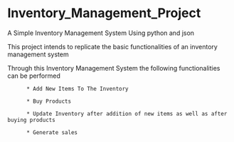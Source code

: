 # Inventory_Management_Project
A Simple Inventory Management System Using python and json

This project intends to replicate the basic functionalities of an inventory management system

Through this Inventory Management System the following functionalities can be performed


          * Add New Items To The Inventory
          
          * Buy Products 
          
          * Update Inventory after addition of new items as well as after buying products
          
          * Generate sales
